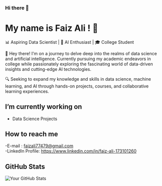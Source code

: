 ### Hi there 👋
# My name is Faiz Ali ! 👋

📊 Aspiring Data Scientist | 🤖 AI Enthusiast | 🎓 College Student

👋 Hey there! I'm on a journey to delve deep into the realms of data science and artificial intelligence. Currently pursuing my academic endeavors in college while passionately exploring the fascinating world of data-driven insights and cutting-edge AI technologies.

🔍 Seeking to expand my knowledge and skills in data science, machine learning, and AI through hands-on projects, courses, and collaborative learning experiences.

##  I’m currently working on

- Data Science Projects

##  How to reach me

-E-mail : faizali77479@gmail.com\
-LinkedIn Profile: https://www.linkedin.com/in/faiz-ali-173101260

##  GitHub Stats

![Your GitHub Stats](https://github-readme-stats.vercel.app/api?username=Faizali112&show_icons=true&theme=radical)
<!--
**Faizali112/Faizali112** is a ✨ _special_ ✨ repository because its `README.md` (this file) appears on your GitHub profile.

Here are some ideas to get you started:

- 🔭 I’m currently working on ...
- 🌱 I’m currently learning ...
- 👯 I’m looking to collaborate on ...
- 🤔 I’m looking for help with ...
- 💬 Ask me about ...
- 📫 How to reach me: ...
- 😄 Pronouns: ...
- ⚡ Fun fact: ...
-->
